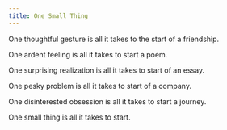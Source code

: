 ```yaml
---
title: One Small Thing
---
```


One thoughtful gesture is all it takes to the start of a friendship. 

One ardent feeling is all it takes to start a poem.

One surprising realization is all it takes to start of an essay. 

One pesky problem is all it takes to start of a company.

One disinterested obsession is all it takes to start a journey. 

One small thing is all it takes to start. 


